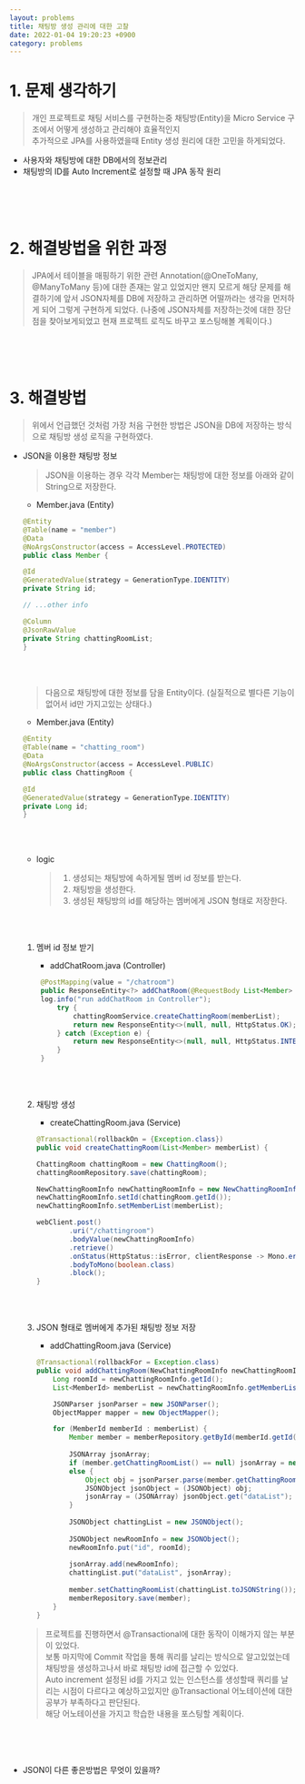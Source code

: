 ```yaml
---
layout: problems 
title: 채팅방 생성 관리에 대한 고찰 
date: 2022-01-04 19:20:23 +0900 
category: problems
---
```


# 1. 문제 생각하기

> 개인 프로젝트로 채팅 서비스를 구현하는중 채팅방(Entity)을 Micro Service 구조에서 어떻게 생성하고 관리해야 효율적인지  
> 추가적으로 JPA를 사용하였을때 Entity 생성 원리에 대한 고민을 하게되었다.

+ 사용자와 채팅방에 대한 DB에서의 정보관리
+ 채팅방의 ID를 Auto Increment로 설정할 때 JPA 동작 원리

<br><br><br>

# 2. 해결방법을 위한 과정

> JPA에서 테이블을 매핑하기 위한 관련 Annotation(@OneToMany, @ManyToMany 등)에 대한 존재는 알고 있었지만 왠지 모르게
> 해당 문제를 해결하기에 앞서 JSON자체를 DB에 저장하고 관리하면 어떨까라는 생각을 먼저하게 되어 그렇게 구현하게 되었다.
> (나중에 JSON자체를 저장하는것에 대한 장단점을 찾아보게되었고 현재 프로젝트 로직도 바꾸고 포스팅해볼 계획이다.)

<br><br><br>

# 3. 해결방법

> 위에서 언급했던 것처럼 가장 처음 구현한 방법은 JSON을 DB에 저장하는 방식으로 채팅방 생성 로직을 구현하였다.

+ JSON을 이용한 채팅방 정보
  > JSON을 이용하는 경우 각각 Member는 채팅방에 대한 정보를 아래와 같이 String으로 저장한다.

    + Member.java (Entity)

    ```java
    @Entity
    @Table(name = "member")
    @Data
    @NoArgsConstructor(access = AccessLevel.PROTECTED)
    public class Member {
  
    @Id
    @GeneratedValue(strategy = GenerationType.IDENTITY)
    private String id;
  
    // ...other info
  
    @Column
    @JsonRawValue
    private String chattingRoomList;  
    }
    ```

  <br><br>

  > 다음으로 채팅방에 대한 정보를 담을 Entity이다. (실질적으로 별다른 기능이 없어서 id만 가지고있는 상태다.)

    + Member.java (Entity)

    ```java
    @Entity
    @Table(name = "chatting_room")
    @Data
    @NoArgsConstructor(access = AccessLevel.PUBLIC)
    public class ChattingRoom {
  
    @Id
    @GeneratedValue(strategy = GenerationType.IDENTITY)
    private Long id;
    }
    ```

  <br><br>

    + logic
      > 1. 생성되는 채팅방에 속하게될 멤버 id 정보를 받는다.
      > 2. 채팅방을 생성한다.
      > 3. 생성된 채팅방의 id를 해당하는 멤버에게 JSON 형태로 저장한다.

  <br><br>

    1. 멤버 id 정보 받기
        + addChatRoom.java (Controller)

       ```java
        @PostMapping(value = "/chatroom")
        public ResponseEntity<?> addChatRoom(@RequestBody List<Member> memberList) {
        log.info("run addChatRoom in Controller");
            try {
                chattingRoomService.createChattingRoom(memberList);
                return new ResponseEntity<>(null, null, HttpStatus.OK);
            } catch (Exception e) {
                return new ResponseEntity<>(null, null, HttpStatus.INTERNAL_SERVER_ERROR);
            }
        }
        ```

  <br><br>

    2. 채팅방 생성
        + createChattingRoom.java (Service)

        ```java
        @Transactional(rollbackOn = {Exception.class})
        public void createChattingRoom(List<Member> memberList) {

        ChattingRoom chattingRoom = new ChattingRoom();
        chattingRoomRepository.save(chattingRoom);

        NewChattingRoomInfo newChattingRoomInfo = new NewChattingRoomInfo();
        newChattingRoomInfo.setId(chattingRoom.getId());
        newChattingRoomInfo.setMemberList(memberList);
        
        webClient.post()
                .uri("/chattingroom")
                .bodyValue(newChattingRoomInfo)
                .retrieve()
                .onStatus(HttpStatus::isError, clientResponse -> Mono.error(Exception::new))
                .bodyToMono(boolean.class)
                .block();
        }
        ```

  <br><br>

    3. JSON 형태로 멤버에게 추가된 채팅방 정보 저장
        + addChattingRoom.java (Service)

        ```java
        @Transactional(rollbackFor = Exception.class)
        public void addChattingRoom(NewChattingRoomInfo newChattingRoomInfo) throws ParseException {
            Long roomId = newChattingRoomInfo.getId();
            List<MemberId> memberList = newChattingRoomInfo.getMemberList();

            JSONParser jsonParser = new JSONParser();
            ObjectMapper mapper = new ObjectMapper();

            for (MemberId memberId : memberList) {
                Member member = memberRepository.getById(memberId.getId());
    
                JSONArray jsonArray;
                if (member.getChattingRoomList() == null) jsonArray = new JSONArray();
                else {
                    Object obj = jsonParser.parse(member.getChattingRoomList());
                    JSONObject jsonObject = (JSONObject) obj;
                    jsonArray = (JSONArray) jsonObject.get("dataList");
                }
    
                JSONObject chattingList = new JSONObject();
    
                JSONObject newRoomInfo = new JSONObject();
                newRoomInfo.put("id", roomId);
    
                jsonArray.add(newRoomInfo);
                chattingList.put("dataList", jsonArray);
    
                member.setChattingRoomList(chattingList.toJSONString());
                memberRepository.save(member);
            }
        }
        ```

  > 프로젝트를 진행하면서 @Transactional에 대한 동작이 이해가지 않는 부분이 있었다.   
  > 보통 마지막에 Commit 작업을 통해 쿼리를 날리는 방식으로 알고있었는데 채팅방을 생성하고나서 바로 채팅방 id에 접근할 수 있었다.  
  > Auto increment 설정된 id를 가지고 있는 인스턴스를 생성할때 쿼리를 날리는 시점이 다르다고 예상하고있지만 @Transactional 어노테이션에 대한 공부가 부족하다고 판단된다.  
  > 해당 어노테이션을 가지고 학습한 내용을 포스팅할 계획이다.

<br><br><br>

+ JSON이 다른 좋은방법은 무엇이 있을까?